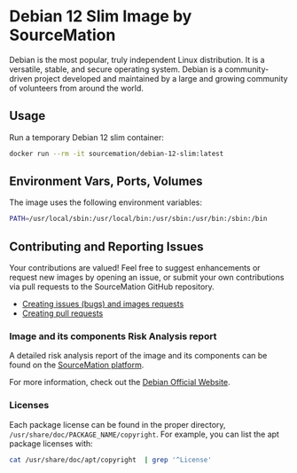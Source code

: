 # Debian 12 Slim Image by SourceMation

Debian is the most popular, truly independent Linux distribution. It is a
versatile, stable, and secure operating system. Debian is a community-driven
project developed and maintained by a large and growing community of volunteers
from around the world.


## Usage

Run a temporary Debian 12 slim container:

```bash
docker run --rm -it sourcemation/debian-12-slim:latest
```


## Environment Vars, Ports, Volumes

The image uses the following environment variables:

```bash
PATH=/usr/local/sbin:/usr/local/bin:/usr/sbin:/usr/bin:/sbin:/bin
```

## Contributing and Reporting Issues

Your contributions are valued! Feel free to suggest enhancements or request new
images by opening an issue, or submit your own contributions via pull requests
to the SourceMation GitHub repository.

- [Creating issues (bugs) and images requests](https://github.com/SourceMation/images/issues/new/choose)
- [Creating pull requests](https://github.com/SourceMation/images/compare)


### Image and its components Risk Analysis report

A detailed risk analysis report of the image and its components can be found on
the [SourceMation platform](https://www.sourcemation.com/).

For more information, check out the [Debian Official Website](https://www.debian.org/).

### Licenses

Each package license can be found in the proper directory, `/usr/share/doc/PACKAGE_NAME/copyright`. For example, you can list the apt package licenses with:

```bash
cat /usr/share/doc/apt/copyright  | grep '^License'
```
